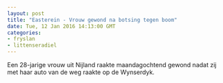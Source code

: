 ```yaml
---
layout: post
title: "Easterein - Vrouw gewond na botsing tegen boom"
date: Tue, 12 Jan 2016 14:13:00 GMT
categories: 
- fryslan 
- littenseradiel 
---
```


Een 28-jarige vrouw uit Nijland raakte maandagochtend gewond nadat zij met haar auto van de weg raakte op de Wynserdyk.
